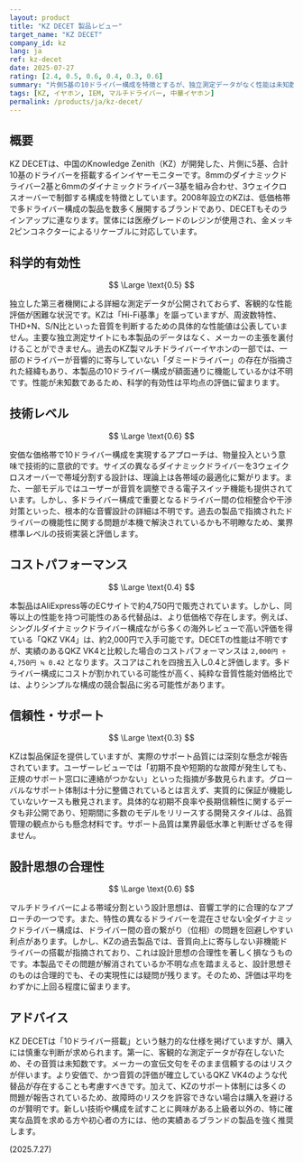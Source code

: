 ```yaml
---
layout: product
title: "KZ DECET 製品レビュー"
target_name: "KZ DECET"
company_id: kz
lang: ja
ref: kz-decet
date: 2025-07-27
rating: [2.4, 0.5, 0.6, 0.4, 0.3, 0.6]
summary: "片側5基の10ドライバー構成を特徴とするが、独立測定データがなく性能は未知数。信頼性にも懸念があるため限定的な評価となる。"
tags: [KZ, イヤホン, IEM, マルチドライバー, 中華イヤホン]
permalink: /products/ja/kz-decet/
---
```


## 概要

KZ DECETは、中国のKnowledge Zenith（KZ）が開発した、片側に5基、合計10基のドライバーを搭載するインイヤーモニターです。8mmのダイナミックドライバー2基と6mmのダイナミックドライバー3基を組み合わせ、3ウェイクロスオーバーで制御する構成を特徴としています。2008年設立のKZは、低価格帯で多ドライバー構成の製品を数多く展開するブランドであり、DECETもそのラインアップに連なります。筐体には医療グレードのレジンが使用され、金メッキ2ピンコネクターによるリケーブルに対応しています。

## 科学的有効性

$$ \Large \text{0.5} $$

独立した第三者機関による詳細な測定データが公開されておらず、客観的な性能評価が困難な状況です。KZは「Hi-Fi基準」を謳っていますが、周波数特性、THD+N、S/N比といった音質を判断するための具体的な性能値は公表していません。主要な独立測定サイトにも本製品のデータはなく、メーカーの主張を裏付けることができません。過去のKZ製マルチドライバーイヤホンの一部では、一部のドライバーが音響的に寄与していない「ダミードライバー」の存在が指摘された経緯もあり、本製品の10ドライバー構成が額面通りに機能しているかは不明です。性能が未知数であるため、科学的有効性は平均点の評価に留まります。

## 技術レベル

$$ \Large \text{0.6} $$

安価な価格帯で10ドライバー構成を実現するアプローチは、物量投入という意味で技術的に意欲的です。サイズの異なるダイナミックドライバーを3ウェイクロスオーバーで帯域分割する設計は、理論上は各帯域の最適化に繋がります。また、一部モデルではユーザーが音質を調整できる電子スイッチ機能も提供されています。しかし、多ドライバー構成で重要となるドライバー間の位相整合や干渉対策といった、根本的な音響設計の詳細は不明です。過去の製品で指摘されたドライバーの機能性に関する問題が本機で解決されているかも不明瞭なため、業界標準レベルの技術実装と評価します。

## コストパフォーマンス

$$ \Large \text{0.4} $$

本製品はAliExpress等のECサイトで約4,750円で販売されています。しかし、同等以上の性能を持つ可能性のある代替品は、より低価格で存在します。例えば、シングルダイナミックドライバー構成ながら多くの海外レビューで高い評価を得ている「QKZ VK4」は、約2,000円で入手可能です。DECETの性能は不明ですが、実績のあるQKZ VK4と比較した場合のコストパフォーマンスは `2,000円 ÷ 4,750円 ≒ 0.42` となります。スコアはこれを四捨五入し0.4と評価します。多ドライバー構成にコストが割かれている可能性が高く、純粋な音質性能対価格比では、よりシンプルな構成の競合製品に劣る可能性があります。

## 信頼性・サポート

$$ \Large \text{0.3} $$

KZは製品保証を提供していますが、実際のサポート品質には深刻な懸念が報告されています。ユーザーレビューでは「初期不良や短期的な故障が発生しても、正規のサポート窓口に連絡がつかない」といった指摘が多数見られます。グローバルなサポート体制は十分に整備されているとは言えず、実質的に保証が機能していないケースも散見されます。具体的な初期不良率や長期信頼性に関するデータも非公開であり、短期間に多数のモデルをリリースする開発スタイルは、品質管理の観点からも懸念材料です。サポート品質は業界最低水準と判断せざるを得ません。

## 設計思想の合理性

$$ \Large \text{0.6} $$

マルチドライバーによる帯域分割という設計思想は、音響工学的に合理的なアプローチの一つです。また、特性の異なるドライバーを混在させない全ダイナミックドライバー構成は、ドライバー間の音の繋がり（位相）の問題を回避しやすい利点があります。しかし、KZの過去製品では、音質向上に寄与しない非機能ドライバーの搭載が指摘されており、これは設計思想の合理性を著しく損なうものです。本製品でその問題が解消されているか不明な点を踏まえると、設計思想そのものは合理的でも、その実現性には疑問が残ります。そのため、評価は平均をわずかに上回る程度に留まります。

## アドバイス

KZ DECETは「10ドライバー搭載」という魅力的な仕様を掲げていますが、購入には慎重な判断が求められます。第一に、客観的な測定データが存在しないため、その音質は未知数です。メーカーの宣伝文句をそのまま信頼するのはリスクが伴います。より安価で、かつ音質の評価が確立しているQKZ VK4のような代替品が存在することも考慮すべきです。加えて、KZのサポート体制には多くの問題が報告されているため、故障時のリスクを許容できない場合は購入を避けるのが賢明です。新しい技術や構成を試すことに興味がある上級者以外の、特に確実な品質を求める方や初心者の方には、他の実績あるブランドの製品を強く推奨します。

(2025.7.27)
